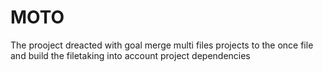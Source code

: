 # MOTO
The prooject dreacted with goal merge multi files projects to the once file and build the filetaking into account project dependencies
